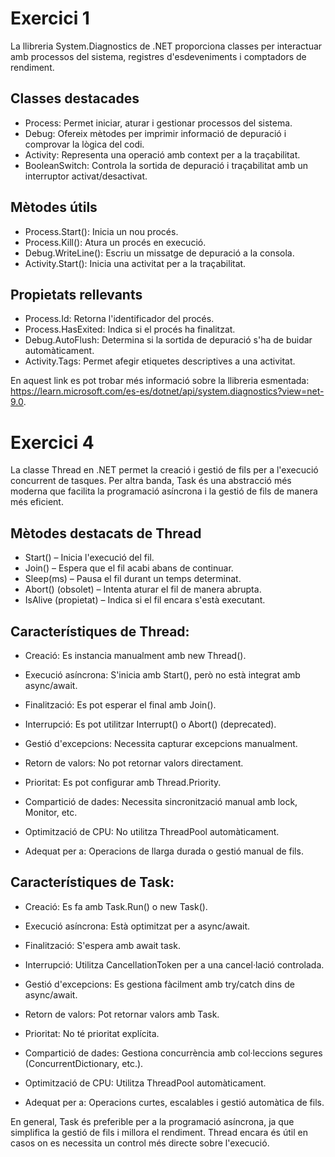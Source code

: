 # Exercici 1

La llibreria System.Diagnostics de .NET proporciona classes per interactuar amb processos del sistema, registres d'esdeveniments i comptadors de rendiment. 
## Classes destacades
- Process: Permet iniciar, aturar i gestionar processos del sistema.
- Debug: Ofereix mètodes per imprimir informació de depuració i comprovar la lògica del codi.
- Activity: Representa una operació amb context per a la traçabilitat.
- BooleanSwitch: Controla la sortida de depuració i traçabilitat amb un interruptor activat/desactivat.
## Mètodes útils
- Process.Start(): Inicia un nou procés.
- Process.Kill(): Atura un procés en execució.
- Debug.WriteLine(): Escriu un missatge de depuració a la consola.
- Activity.Start(): Inicia una activitat per a la traçabilitat.
## Propietats rellevants
- Process.Id: Retorna l'identificador del procés.
- Process.HasExited: Indica si el procés ha finalitzat.
- Debug.AutoFlush: Determina si la sortida de depuració s'ha de buidar automàticament.
- Activity.Tags: Permet afegir etiquetes descriptives a una activitat.
  
En aquest link es pot trobar més informació sobre la llibreria esmentada: https://learn.microsoft.com/es-es/dotnet/api/system.diagnostics?view=net-9.0.

# Exercici 4
La classe Thread en .NET permet la creació i gestió de fils per a l'execució concurrent de tasques. Per altra banda, Task és una abstracció més moderna que facilita la programació asíncrona i la gestió de fils de manera més eficient.
## Mètodes destacats de Thread
- Start() – Inicia l'execució del fil.
- Join() – Espera que el fil acabi abans de continuar.
- Sleep(ms) – Pausa el fil durant un temps determinat.
- Abort() (obsolet) – Intenta aturar el fil de manera abrupta.
- IsAlive (propietat) – Indica si el fil encara s'està executant.


## Característiques de Thread:
- Creació: Es instancia manualment amb new Thread().

- Execució asíncrona: S'inicia amb Start(), però no està integrat amb async/await.

- Finalització: Es pot esperar el final amb Join().

- Interrupció: Es pot utilitzar Interrupt() o Abort() (deprecated).

- Gestió d'excepcions: Necessita capturar excepcions manualment.

- Retorn de valors: No pot retornar valors directament.

- Prioritat: Es pot configurar amb Thread.Priority.

- Compartició de dades: Necessita sincronització manual amb lock, Monitor, etc.

- Optimització de CPU: No utilitza ThreadPool automàticament.

- Adequat per a: Operacions de llarga durada o gestió manual de fils.
## Característiques de Task:
- Creació: Es fa amb Task.Run() o new Task().

- Execució asíncrona: Està optimitzat per a async/await.

- Finalització: S'espera amb await task.

- Interrupció: Utilitza CancellationToken per a una cancel·lació controlada.

- Gestió d'excepcions: Es gestiona fàcilment amb try/catch dins de async/await.

- Retorn de valors: Pot retornar valors amb Task<TResult>.

- Prioritat: No té prioritat explícita.

- Compartició de dades: Gestiona concurrència amb col·leccions segures (ConcurrentDictionary, etc.).

- Optimització de CPU: Utilitza ThreadPool automàticament.

- Adequat per a: Operacions curtes, escalables i gestió automàtica de fils.



En general, Task és preferible per a la programació asíncrona, ja que simplifica la gestió de fils i millora el rendiment. Thread encara és útil en casos on es necessita un control més directe sobre l'execució.
